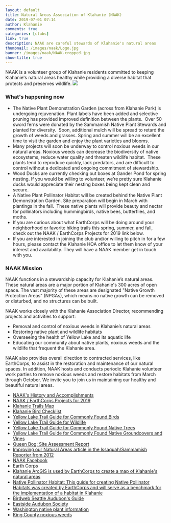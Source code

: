 ```yaml
---
layout: default
title: Natural Areas Association of Klahanie (NAAK)
date: 2019-07-01 07:14
author: Klahanie
comments: true
categories: [clubs]
link: true
description: NAAK are careful stewards of Klahanie's natural areas
thumbnail: /images/naak/Logo.jpg    
banner: /images/naak/NAAK-cropped.jpg
show-title: true
---
```

NAAK is a volunteer group of Klahanie residents committed to keeping Klahanie's natural areas healthy while providing a diverse habitat that protects and preserves wildlife.
<img src="{{site.url}}images/naak/Logo.jpg" class="float-right">

### What's happening now

* The Native Plant Demonstration Garden (across from Klahanie Park) is undergoing rejuvenation. Plant labels have been added and selective pruning has provided improved definition between the plants.  Over 50 sword ferns were donated by the Sammamish Native Plant Stewards and planted for diversity.  Soon, additional mulch will be spread to retard the growth of weeds and grasses. Spring and summer will be an excellent time to visit the garden and enjoy the plant varieties and blooms.
* Many projects will soon be underway to control noxious weeds in our natural areas. Noxious weeds can decrease the biodiversity of native ecosystems, reduce water quality and threaten wildlife habitat.  These plants tend to reproduce quickly, lack predators, and are difficult to control without a dedicated and ongoing commitment of stewardship.
* Wood Ducks are currently checking out boxes at Gander Pond for spring nesting. If you would be willing to volunteer, we’re pretty sure Klahanie ducks would appreciate their nesting boxes being kept clean and secure.
* A Native Plant Pollinator Habitat will be created behind the Native Plant Demonstration Garden. Site preparation will begin in March with plantings in the fall.  These native plants will provide beauty and nectar for pollinators including hummingbirds, native bees, butterflies, and moths.
* If you are curious about what EarthCorps will be doing around your neighborhood or favorite hiking trails this spring, summer, and fall, check out the NAAK / EarthCorps Projects for 2019 link below.
* If you are interested in joining the club and/or willing to pitch in for a few hours, please contact the Klahanie HOA office to let them know of your interest and availability. They will have a NAAK member get in touch with you.

### NAAK Mission

NAAK functions in a stewardship capacity for Klahanie’s natural areas.  These natural areas are a major portion of Klahanie's 300 acres of open space. The vast majority of these areas are designated "Native Growth Protection Areas" (NPGAs), which means no native growth can be removed or disturbed, and no structures can be built.

NAAK works closely with the Klahanie Association Director, recommending projects and activities to support:

* Removal and control of noxious weeds in Klahanie’s natural areas
* Restoring native plant and wildlife habitats
* Overseeing the health of Yellow Lake and its aquatic life
* Educating our community about native plants, noxious weeds and the wildlife that frequent the Klahanie area.

NAAK also provides overall direction to contracted services, like EarthCorps, to assist in the restoration and maintenance of our natural spaces. In addition, NAAK hosts and conducts periodic Klahanie volunteer work parties to remove noxious weeds and restore habitats from March through October. We invite you to join us in maintaining our healthy and beautiful natural areas.

* [NAAK's History and Accomplishments]({{site.url}}clubs/naak/naak-history-and-accomplishments.html)
* [NAAK / EarthCorps Projects for 2019]({{site.url}}clubs/naak/naak-earthcorps-projects-for-2019.html)
* [Klahanie Trails Map]({{site.url}}files/960yl_trails_map.pdf)
* [Klahanie Bird Checklist]({{site.url}}clubs/naak/Bird-Checklist.pdf)
* [Yellow Lake Trail Guide for Commonly Found Birds]({{site.url}}clubs/naak/yellow_lake_commonly_found_birds-2.pdf)
* [Yellow Lake Trail Guide for Wildlife]({{site.url}}clubs/naak/yellow_lake_trail_guide_for_wildlife-2.pdf)
* [Yellow Lake Trail Guide for Commonly Found Native Trees]({{site.url}}clubs/naak/yellow_lake_commonly_found_native_trees-2.pdf)
* [Yellow Lake Trail Guide for Commonly Found Native Groundcovers and Vines]({{site.url}}clubs/naak/yellow_lake__ground_and_vines_photos-2.pdf)
* [Queen Bog: Site Assessment Report]({{site.url}}clubs/naak/Queens-Bog-report.pdf)
* [Improving our Natural Areas article in the Issaquah/Sammamish Reporter from 2012](http://www.issaquahreporter.com/news/keeping-klahanie-clean-neighborhood-continues-to-improve-natural-areas/)
* [NAAK Facebook](https://www.facebook.com/klahanienaak/)
* [Earth Corps](http://www.earthcorps.org/)
* [Klahanie ArcGIS is used by EarthCorps to create a map of Klahanie's natural areas](http://earthcorps.maps.arcgis.com/apps/webappviewer/index.html?id=82047a95ec66449f9beef3908d0a9704)
* [Native Pollinator Habitat: This guide for creating Native Pollinator Habitats was created by EarthCorps and will serve as a benchmark for the implementation of a habitat in Klahanie](https://www.earthcorps.org/our-story/key-initiatives/pollinators/)
* [Birdweb Seattle Audubon's Guide](http://www.birdweb.org/birdweb/index.aspx)
* [Eastside Audubon Society](https://eastsideaudubon.org/)
* [Washington native plant information](https://green2.kingcounty.gov/gonative/index.aspx)
* [King County noxious weeds](https://kingcounty.gov/services/environment/animals-and-plants/noxious-weeds.aspx)
